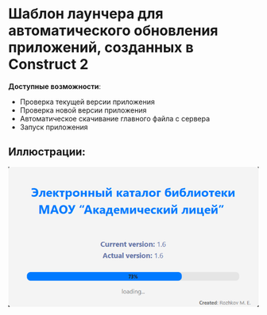 # Шаблон лаунчера для автоматического обновления приложений, созданных в Construct 2
**Доступные возможности**:
* Проверка текущей версии приложения
* Проверка новой версии приложения
* Автоматическое скачивание главного файла с сервера
* Запуск приложения

## Иллюстрации:
![Main](https://raw.githubusercontent.com/CatDevelop/Library/main/UpdaterSources/Resources/Demo.png "Updater")
